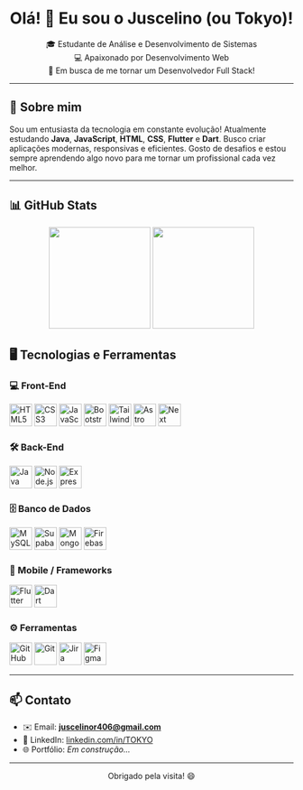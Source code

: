 <h1 align="center">Olá! 👋 Eu sou o Juscelino (ou Tokyo)!</h1>

<p align="center">
  🎓 Estudante de Análise e Desenvolvimento de Sistemas <br>
  💻 Apaixonado por Desenvolvimento Web <br>
  🚀 Em busca de me tornar um Desenvolvedor Full Stack! <br>
</p>

---

## 📖 Sobre mim

Sou um entusiasta da tecnologia em constante evolução! Atualmente estudando **Java**, **JavaScript**, **HTML**, **CSS**, **Flutter** e **Dart**. Busco criar aplicações modernas, responsivas e eficientes. Gosto de desafios e estou sempre aprendendo algo novo para me tornar um profissional cada vez melhor.

---

## 📊 GitHub Stats

<div align="center">
  <img src="https://github-readme-stats.vercel.app/api?username=TOKYOSXR&show_icons=true&theme=tokyonight" height="180" />
  <img src="https://github-readme-stats.vercel.app/api/top-langs/?username=TOKYOSXR&layout=compact&theme=tokyonight" height="180" />
</div>


## 🖥️ Tecnologias e Ferramentas

### 💻 Front-End
<div>
  <img src="https://cdn.jsdelivr.net/gh/devicons/devicon/icons/html5/html5-original.svg" alt="HTML5" width="40" height="40"/>
  <img src="https://cdn.jsdelivr.net/gh/devicons/devicon/icons/css3/css3-original.svg" alt="CSS3" width="40" height="40"/>
  <img src="https://cdn.jsdelivr.net/gh/devicons/devicon/icons/javascript/javascript-original.svg" alt="JavaScript" width="40" height="40"/>
  <img src="https://cdn.jsdelivr.net/gh/devicons/devicon@latest/icons/bootstrap/bootstrap-original.svg" alt="Bootstrap" width="40" height="40"/>
  <img src="https://cdn.jsdelivr.net/gh/devicons/devicon@latest/icons/tailwindcss/tailwindcss-original.svg" alt="TailwindCSS" width="40" height="40"/>
  <img src="https://cdn.jsdelivr.net/gh/devicons/devicon@latest/icons/astro/astro-original.svg" alt="Astro" width="40" height="40"/>
  <img src="https://cdn.jsdelivr.net/gh/devicons/devicon@latest/icons/nextjs/nextjs-original.svg" alt = "Next" width="40" heigth="40" />
  
          
          
</div>

### 🛠️ Back-End
<div>
  <img src="https://cdn.jsdelivr.net/gh/devicons/devicon/icons/java/java-original.svg" alt="Java" width="40" height="40"/>
  <img src="https://cdn.jsdelivr.net/gh/devicons/devicon@latest/icons/nodejs/nodejs-original.svg" alt="Node.js" width="40" heigth="40" />
  <img src="https://cdn.jsdelivr.net/gh/devicons/devicon@latest/icons/express/express-original.svg" alt="Express" width="40" heigth="40" />
          
</div>

### 🗄️ Banco de Dados
<div>
  <img src="https://cdn.jsdelivr.net/gh/devicons/devicon/icons/mysql/mysql-original.svg" alt="MySQL" width="40" height="40"/>
  <img src="https://cdn.jsdelivr.net/gh/devicons/devicon@latest/icons/supabase/supabase-original.svg" alt = "Supabase" width="40" heigth="40" />
  <img src="https://cdn.jsdelivr.net/gh/devicons/devicon@latest/icons/mongodb/mongodb-original.svg" alt = "MongoDB" width="40" heigth="40" />
  <img src="https://cdn.jsdelivr.net/gh/devicons/devicon@latest/icons/firebase/firebase-original.svg" alt = "Firebase" width="40" heigth="40" />
          
          
</div>

### 📱 Mobile / Frameworks
<div>
  <img src="https://cdn.jsdelivr.net/gh/devicons/devicon/icons/flutter/flutter-original.svg" alt="Flutter" width="40" height="40"/>
  <img src="https://cdn.jsdelivr.net/gh/devicons/devicon/icons/dart/dart-original.svg" alt="Dart" width="40" height="40"/>
</div>

### ⚙️ Ferramentas
<div>
  <img src="https://cdn.jsdelivr.net/gh/devicons/devicon@latest/icons/github/github-original.svg" alt="GitHub" width="40" height="40"/>
  <img src="https://cdn.jsdelivr.net/gh/devicons/devicon@latest/icons/git/git-original.svg" alt="Git" width="40" height="40"/>
  <img src="https://cdn.jsdelivr.net/gh/devicons/devicon@latest/icons/jira/jira-original.svg" alt="Jira" width="40" height="40"/>
  <img src="https://cdn.jsdelivr.net/gh/devicons/devicon@latest/icons/figma/figma-original.svg" alt="Figma" width="40" height="40"/>
</div>

---

## 📫 Contato

- ✉️ Email: **juscelinor406@gmail.com**  
- 💼 LinkedIn: [linkedin.com/in/TOKYO](https://www.linkedin.com/in/tokyo-sxr-8589612aa/)  
- 🌐 Portfólio: *Em construção...*

---

<p align="center">Obrigado pela visita! 😄</p>
